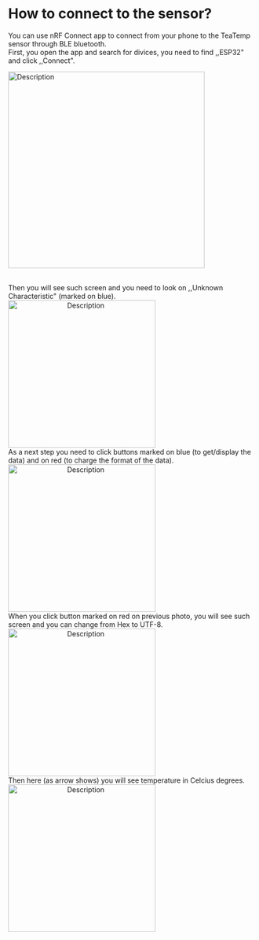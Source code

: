 # How to connect to the sensor?
You can use nRF Connect app to connect from your phone to the TeaTemp sensor through BLE bluetooth. <br />
First, you open the app and search for divices, you need to find ,,ESP32" and click ,,Connect".
<p align="left">
    <img src="https://github.com/user-attachments/assets/dfb60e69-d3e7-448d-bf63-65b3fc62fdef" alt="Description" width="400">
</p>  <br />
Then you will see such screen and you need to look on ,,Unknown Characteristic" (marked on blue).  <br />
<p2 align="center">
    <img src="https://github.com/user-attachments/assets/eb14fed6-c96c-4b12-a846-bec54e2bd664" alt="Description" width="300">
</p2> <br />
As a next step you need to click buttons marked on blue (to get/display the data) and on red (to charge the format of the data). <br />
<p3 align="center">
    <img src="https://github.com/user-attachments/assets/061c612f-26ae-4fe3-bbf1-17d3cf0b743c" alt="Description" width="300">
</p3> <br />
When you click button marked on red on previous photo, you will see such screen and you can change from Hex to UTF-8. <br />
<p4 align="center">
    <img src="https://github.com/user-attachments/assets/eeb69f5f-c31c-4ae8-a938-dd6e68fb5d63" alt="Description" width="300">
</p4> <br />
Then here (as arrow shows) you will see temperature in Celcius degrees. <br />
<p5 align="center">
    <img src="https://github.com/user-attachments/assets/28664a10-0503-4011-8fbd-381d8b2508bf" alt="Description" width="300">
</p5> <br />
